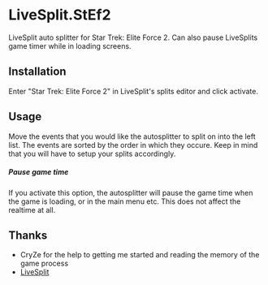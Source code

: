 LiveSplit.StEf2
=================

LiveSplit auto splitter for Star Trek: Elite Force 2. Can also pause LiveSplits game timer while in loading screens.

Installation
-------------------
Enter "Star Trek: Elite Force 2" in LiveSplit's splits editor and click activate.

Usage
-----
Move the events that you would like the autosplitter to split on into the left list. The events are sorted by the order in which they occure. Keep in mind that you will have to setup your splits accordingly.
##### Pause game time
If you activate this option, the autosplitter will pause the game time when the game is loading, or in the main menu etc. This does not affect the realtime at all.

Thanks
------
  * CryZe for the help to getting me started and reading the memory of the game process
  * [LiveSplit](http://livesplit.org/)
